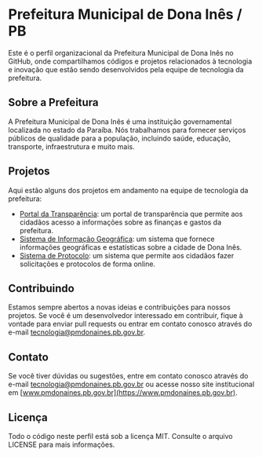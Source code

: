 # Prefeitura Municipal de Dona Inês / PB

Este é o perfil organizacional da Prefeitura Municipal de Dona Inês no GitHub, onde compartilhamos códigos e projetos relacionados à tecnologia e inovação que estão sendo desenvolvidos pela equipe de tecnologia da prefeitura.

## Sobre a Prefeitura

A Prefeitura Municipal de Dona Inês é uma instituição governamental localizada no estado da Paraíba. Nós trabalhamos para fornecer serviços públicos de qualidade para a população, incluindo saúde, educação, transporte, infraestrutura e muito mais.

## Projetos

Aqui estão alguns dos projetos em andamento na equipe de tecnologia da prefeitura:

- [Portal da Transparência](https://github.com/pmdonaines/transparencia): um portal de transparência que permite aos cidadãos acesso a informações sobre as finanças e gastos da prefeitura.
- [Sistema de Informação Geográfica](https://github.com/pmdonaines/sig): um sistema que fornece informações geográficas e estatísticas sobre a cidade de Dona Inês.
- [Sistema de Protocolo](https://github.com/pmdonaines/protocolo): um sistema que permite aos cidadãos fazer solicitações e protocolos de forma online.

## Contribuindo

Estamos sempre abertos a novas ideias e contribuições para nossos projetos. Se você é um desenvolvedor interessado em contribuir, fique à vontade para enviar pull requests ou entrar em contato conosco através do e-mail tecnologia@pmdonaines.pb.gov.br.

## Contato

Se você tiver dúvidas ou sugestões, entre em contato conosco através do e-mail tecnologia@pmdonaines.pb.gov.br ou acesse nosso site institucional em [www.pmdonaines.pb.gov.br](https://www.pmdonaines.pb.gov.br).

## Licença

Todo o código neste perfil está sob a licença MIT. Consulte o arquivo LICENSE para mais informações.
